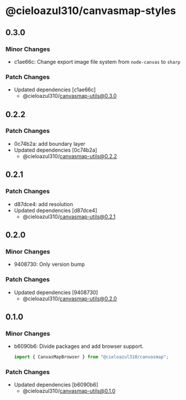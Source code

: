 # @cieloazul310/canvasmap-styles

## 0.3.0

### Minor Changes

- c1ae66c: Change export image file system from `node-canvas` to `sharp`

### Patch Changes

- Updated dependencies [c1ae66c]
  - @cieloazul310/canvasmap-utils@0.3.0

## 0.2.2

### Patch Changes

- 0c74b2a: add boundary layer
- Updated dependencies [0c74b2a]
  - @cieloazul310/canvasmap-utils@0.2.2

## 0.2.1

### Patch Changes

- d87dce4: add resolution
- Updated dependencies [d87dce4]
  - @cieloazul310/canvasmap-utils@0.2.1

## 0.2.0

### Minor Changes

- 9408730: Only version bump

### Patch Changes

- Updated dependencies [9408730]
  - @cieloazul310/canvasmap-utils@0.2.0

## 0.1.0

### Minor Changes

- b6090b6: Divide packages and add browser support.

  ```ts
  import { CanvasMapBrowser } from "@cieloazul310/canvasmap";
  ```

### Patch Changes

- Updated dependencies [b6090b6]
  - @cieloazul310/canvasmap-utils@0.1.0
